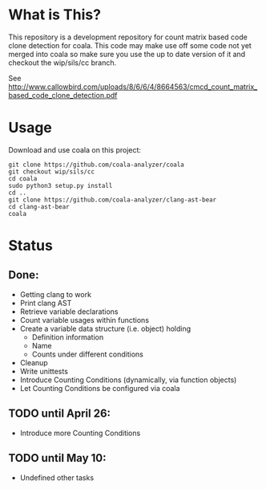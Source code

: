 # What is This?

This repository is a development repository for count matrix based code clone
detection for coala. This code may make use off some code not yet merged into
coala so make sure you use the up to date version of it and checkout the
wip/sils/cc branch.

See
http://www.callowbird.com/uploads/8/6/6/4/8664563/cmcd_count_matrix_based_code_clone_detection.pdf

# Usage

Download and use coala on this project:

```
git clone https://github.com/coala-analyzer/coala
git checkout wip/sils/cc
cd coala
sudo python3 setup.py install
cd ..
git clone https://github.com/coala-analyzer/clang-ast-bear
cd clang-ast-bear
coala
```

# Status

## Done:

 * Getting clang to work
 * Print clang AST
 * Retrieve variable declarations
 * Count variable usages within functions
 * Create a variable data structure (i.e. object) holding
   * Definition information
   * Name
   * Counts under different conditions
 * Cleanup
 * Write unittests
 * Introduce Counting Conditions (dynamically, via function objects)
 * Let Counting Conditions be configured via coala

## TODO until April 26:

 * Introduce more Counting Conditions

## TODO until May 10:

 * Undefined other tasks
